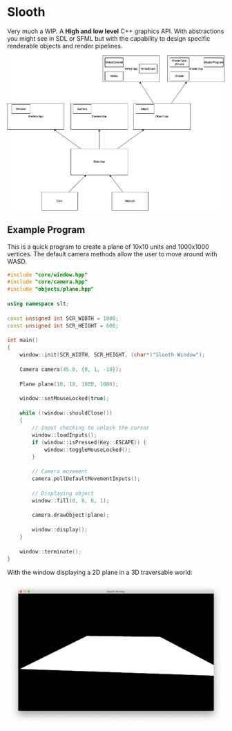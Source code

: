 # Slooth

Very much a WIP. A **High and low level** C++ graphics API. With abstractions you might see in SDL or SFML 
but with the capability to design specific renderable objects and render pipelines.

<!--
## Program Hierarchy
-->
![](images/Hierarchy.png)


## Example Program

This is a quick program to create a plane of 10x10 units and 1000x1000 vertices.
The default camera methods allow the user to move around with WASD.
```c++
#include "core/window.hpp"
#include "core/camera.hpp"
#include "objects/plane.hpp"

using namespace slt;

const unsigned int SCR_WIDTH = 1000;
const unsigned int SCR_HEIGHT = 600;

int main()
{
    window::init(SCR_WIDTH, SCR_HEIGHT, (char*)"Slooth Window");

    Camera camera(45.0, {0, 1, -10});

    Plane plane(10, 10, 1000, 1000);

    window::setMouseLocked(true);

    while (!window::shouldClose())
    {
        // Input checking to unlock the cursor
        window::loadInputs();
        if (window::isPressed(Key::ESCAPE)) {
            window::toggleMouseLocked();
        }

        // Camera movement
        camera.pollDefaultMovementInputs();

        // Displaying object
        window::fill(0, 0, 0, 1);

        camera.drawObject(plane);

        window::display();
    }

    window::terminate();
}
```

With the window displaying a 2D plane in a 3D traversable world:

![](images/Example.png)


